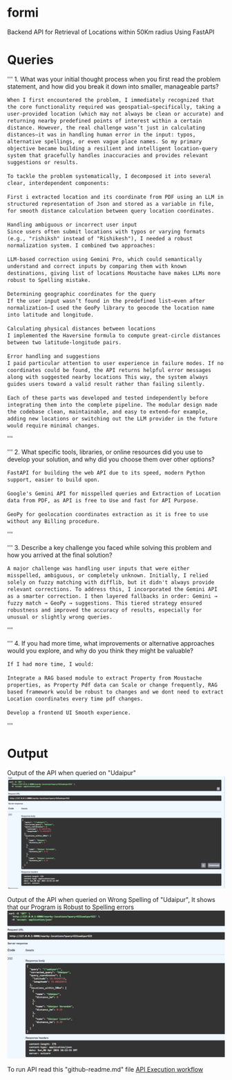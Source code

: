 # formi
Backend API for Retrieval of Locations within 50Km radius Using FastAPI

# Queries
  ''' 
    1. What was your initial thought process when you first read the problem statement, and how did you break it down into smaller, manageable parts?
    
    When I first encountered the problem, I immediately recognized that the core functionality required was geospatial—specifically, taking a user-provided location (which may not always be clean or accurate) and returning nearby predefined points of interest within a certain distance. However, the real challenge wasn’t just in calculating distances—it was in handling human error in the input: typos, alternative spellings, or even vague place names. So my primary objective became building a resilient and intelligent location-query system that gracefully handles inaccuracies and provides relevant suggestions or results.
    
    To tackle the problem systematically, I decomposed it into several clear, interdependent components:
    
    First i extracted location and its coordinate from PDF using an LLM in structured representation of Json and stored as a variable in file, for smooth distance calculation between query location coordinates.
    
    Handling ambiguous or incorrect user input
    Since users often submit locations with typos or varying formats (e.g., "rishiksh" instead of "Rishikesh"), I needed a robust normalization system. I combined two approaches:
    
    LLM-based correction using Gemini Pro, which could semantically understand and correct inputs by comparing them with known destinations, giving list of locations Moustache have makes LLMs more robust to Spelling mistake.
    
    Determining geographic coordinates for the query
    If the user input wasn’t found in the predefined list—even after normalization—I used the GeoPy library to geocode the location name into latitude and longitude. 
    
    Calculating physical distances between locations
    I implemented the Haversine formula to compute great-circle distances between two latitude-longitude pairs. 
    
    Error handling and suggestions
    I paid particular attention to user experience in failure modes. If no coordinates could be found, the API returns helpful error messages along with suggested nearby locations This way, the system always guides users toward a valid result rather than failing silently.
    
    Each of these parts was developed and tested independently before integrating them into the complete pipeline. The modular design made the codebase clean, maintainable, and easy to extend—for example, adding new locations or switching out the LLM provider in the future would require minimal changes.
  '''

  '''
    2. What specific tools, libraries, or online resources did you use to develop your solution, and why did you choose them over other options?
    
    FastAPI for building the web API due to its speed, modern Python support, easier to build upon.
    
    Google's Gemini API for misspelled queries and Extraction of Location data from PDF, as API is free to Use and fast for API Purpose.
    
    GeoPy for geolocation coordinates extraction as it is free to use without any Billing procedure.
  '''

  '''
    3. Describe a key challenge you faced while solving this problem and how you arrived at the final solution?
    
    A major challenge was handling user inputs that were either misspelled, ambiguous, or completely unknown. Initially, I relied solely on fuzzy matching with difflib, but it didn't always provide relevant corrections. To address this, I incorporated the Gemini API as a smarter correction. I then layered fallbacks in order: Gemini → fuzzy match → GeoPy → suggestions. This tiered strategy ensured robustness and improved the accuracy of results, especially for unusual or slightly wrong queries.
  '''

  '''
    4. If you had more time, what improvements or alternative approaches would you explore, and why do you think they might be valuable?
    
    If I had more time, I would:
    
    Integrate a RAG based module to extract Property from Moustache properties, as Property Pdf data can Scale or change frequently, RAG based framework would be robust to changes and we dont need to extract Location coordinates every time pdf changes.
    
    Develop a frontend UI Smooth experience.
  '''


# Output
Output of the API when queried on "Udaipur"
![Output of the API when queried on "Udaipur"](Correct%20Udaipur.png)

Output of the API when queried on Wrong Spelling of "Udaipur", It shows that our Program is Robust to Spelling errors
![Output of the API when queried on Wrong Spelling of "Udaipur", It shows that our Program is Robust to Spelling errors](Incorrect%20Udaipur.png)

To run API read this "github-readme.md" file
[API Execution workflow](github-readme.md)
